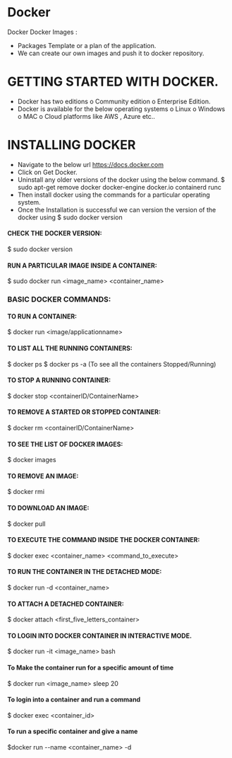 # Docker
Docker
Docker Images : 
-	Packages Template or a plan of the application. 
-	We can create our own images and push it to docker repository. 

# GETTING STARTED WITH DOCKER. 
-	Docker has two editions
o	Community edition
o	Enterprise Edition. 
-	Docker is available for the below operating systems 
o	Linux
o	Windows
o	MAC
o	Cloud platforms like AWS , Azure etc..

# INSTALLING DOCKER
-	Navigate to the below url 
https://docs.docker.com
-	Click on Get Docker. 
-	Uninstall any older versions of the docker using the below command. 
$ sudo apt-get remove docker docker-engine docker.io containerd runc
-	Then install docker using the commands for a particular operating system. 
-	Once the Installation is successful we can version the version of the docker using 
$ sudo docker version


#### CHECK THE DOCKER VERSION:
$ sudo docker version

#### RUN A PARTICULAR IMAGE INSIDE A CONTAINER:
$ sudo docker run <image_name> <container_name>

### BASIC DOCKER COMMANDS:
#### TO RUN A CONTAINER:
$ docker run <image/applicationname>

#### TO LIST ALL THE RUNNING CONTAINERS:
$ docker ps
$ docker ps -a (To see all the containers Stopped/Running)

#### TO STOP A RUNNING CONTAINER:
$ docker stop <containerID/ContainerName>

#### TO REMOVE A STARTED OR STOPPED CONTAINER:  
$ docker rm <containerID/ContainerName>

#### TO SEE THE LIST OF DOCKER IMAGES:
$ docker images

#### TO REMOVE AN IMAGE:
$ docker rmi <imagename>

#### TO DOWNLOAD AN IMAGE:
$ docker pull <imagename>

#### TO EXECUTE THE COMMAND INSIDE THE DOCKER CONTAINER: 
$ docker exec <container_name> <command_to_execute>

#### TO RUN THE CONTAINER IN THE DETACHED MODE: 
$ docker run -d <container_name>

#### TO ATTACH A DETACHED CONTAINER: 
$ docker attach <first_five_letters_container>

#### TO LOGIN INTO DOCKER CONTAINER IN INTERACTIVE MODE.
$ docker run -it <image_name> bash

#### To Make the container run for a specific amount of time
$ docker run <image_name> sleep 20

#### To login into a container and run a command
$ docker exec <container_id> <command>

#### To run a specific container and give a name
$docker run --name <container_name> -d <imagename>
